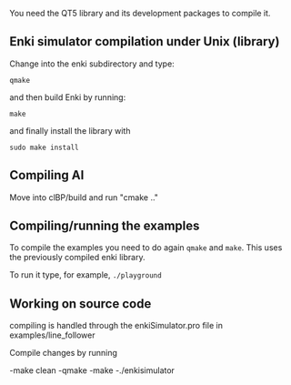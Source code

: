 You need the QT5 library and its development packages to compile it.


## Enki simulator compilation under Unix (library)

Change into the enki subdirectory and type:

	qmake

and then build Enki by running:

	make

and finally install the library with
	
	sudo make install


## Compiling AI

Move into clBP/build and run "cmake .."

## Compiling/running the examples

To compile the examples you need to do again `qmake` and `make`. This uses the
previously compiled enki library.

To run it type, for example, `./playground`


## Working on source code

compiling is handled through the enkiSimulator.pro file in examples/line_follower 

Compile changes by running 

-make clean
-qmake
-make
-./enkisimulator 
